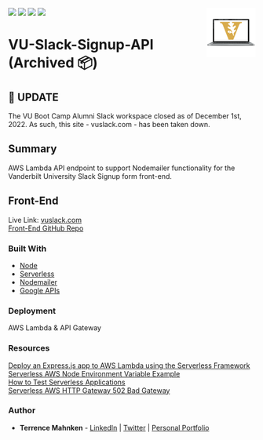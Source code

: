 <img src="https://img.shields.io/endpoint?url=https%3A%2F%2Ftm-aws-shield-yptkstblehso.runkit.sh%2F" /> <img src="https://img.shields.io/badge/license-MIT-green?style=for-the-badge" /> <img src="https://img.shields.io/github/last-commit/terrencemm2/VU-Slack-Signup-API?style=for-the-badge" /> <img src="https://img.shields.io/static/v1?label=Closed&message=December%201%2C%202022&color=red&style=for-the-badge" />
<img align="right" width="100" height="100" src="https://raw.githubusercontent.com/TerrenceMM2/VU-Slack-Signup-Frontend/media/logo.png" />

# VU-Slack-Signup-API (Archived 📦)

## 📢 UPDATE

The VU Boot Camp Alumni Slack workspace closed as of December 1st, 2022. As such, this site - vuslack.com - has been taken down.

## Summary

AWS Lambda API endpoint to support Nodemailer functionality for the Vanderbilt University Slack Signup form front-end.

## Front-End
Live Link: [vuslack.com](https://vuslack.com)  
[Front-End GitHub Repo](https://github.com/TerrenceMM2/VU-Slack-Signup-Frontend)  

### Built With
- [Node](https://nodejs.org/)  
- [Serverless](https://www.serverless.com/)
- [Nodemailer](https://www.npmjs.com/package/nodemailer)
- [Google APIs](https://console.developers.google.com/apis)

### Deployment
AWS Lambda & API Gateway

### Resources
[Deploy an Express.js app to AWS Lambda using the Serverless Framework](https://bitbucket.org/blog/deploy-an-express-js-app-to-aws-lambda-using-the-serverless-framework)  
[Serverless AWS Node Environment Variable Example](https://github.com/serverless/examples/tree/master/aws-node-env-variables)  
[How to Test Serverless Applications](https://www.serverless.com/blog/how-test-serverless-applications/)  
[Serverless AWS HTTP Gateway 502 Bad Gateway](https://dzone.com/articles/serverless-aws-http-gateway-502-bad-gateway)  

### Author 
* **Terrence Mahnken** - [LinkedIn](https://www.linkedin.com/in/terrencemahnken/) | [Twitter](https://twitter.com/TerrenceMahnken) | [Personal Portfolio](https://terrence.codes)
